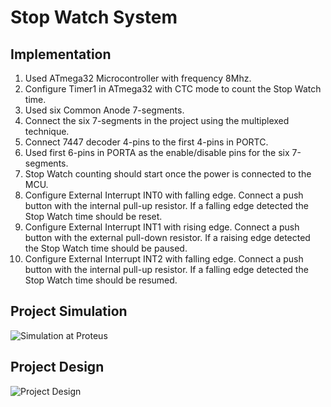 # Stop Watch System 
## Implementation
1. Used ATmega32 Microcontroller with frequency 8Mhz.
2. Configure Timer1 in ATmega32 with CTC mode to count the Stop Watch time.
3. Used six Common Anode 7-segments.
4. Connect the six 7-segments in the project using the multiplexed technique.
5. Connect 7447 decoder 4-pins to the first 4-pins in PORTC.
6. Used first 6-pins in PORTA as the enable/disable pins for the six 7-segments.
7. Stop Watch counting should start once the power is connected to the MCU.
8. Configure External Interrupt INT0 with falling edge. Connect a push button with the
   internal pull-up resistor. If a falling edge detected the Stop Watch time should be
   reset.
9. Configure External Interrupt INT1 with rising edge. Connect a push button with the
   external pull-down resistor. If a raising edge detected the Stop Watch time should be
   paused.
10. Configure External Interrupt INT2 with falling edge. Connect a push button with the
    internal pull-up resistor. If a falling edge detected the Stop Watch time should be
    resumed.

## Project Simulation    
![Simulation at Proteus](https://github.com/M0hammedSaeed/Stop-Watch-Project/assets/114070625/b89acbe8-ac03-4cb8-8673-632c511ada2b)

## Project Design 
![Project Design](https://github.com/M0hammedSaeed/Stop-Watch-Project/assets/114070625/9a3c463e-275b-42fe-80a2-25092642720b)

